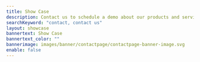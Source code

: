 ```yaml
---
title: Show Case
description: Contact us to schedule a demo about our products and services.
searchKeyword: "contact, contact us"
layout: showcase
bannertext: Show Case
bannertext_color: ""
bannerimage: images/banner/contactpage/contactpage-banner-image.svg
enable: false
---
```

